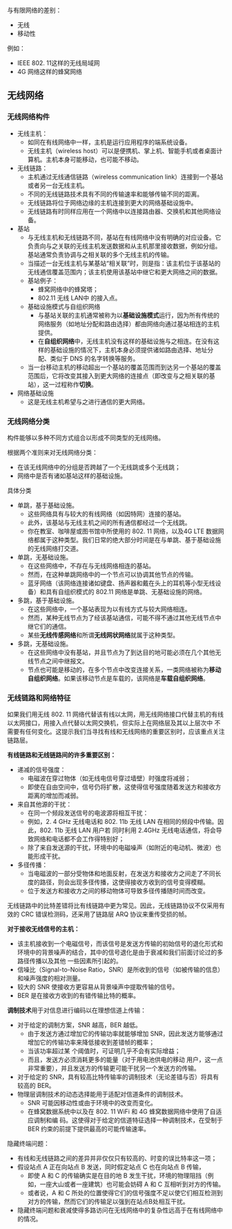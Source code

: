 与有限网络的差别：

+ 无线
+ 移动性



例如：

+ IEEE 802. 11这样的无线局域网
+ 4G 网络这样的蜂窝网络



## 无线网络

### 无线网络构件

+ 无线主机：
  + 如同在有线网络中一样，主机是运行应用程序的端系统设备。
  + 无线主机（wireless host）可以是便携机、掌上机、智能手机或者桌面计算机。主机本身可能移动，也可能不移动。
+ 无线链路：
  + 主机通过无线通信链路（wireless communication link）连接到一个基站或者另一台无线主机。
  + 不同的无线链路技术具有不同的传输速率和能够传输不同的距离。
  + 无线链路将位于网络边缘的主机连接到更大的网络基础设施中。
  + 无线链路有时同样应用在一个网络中以连接路由器、交换机和其他网络设备。
+ 基站
  + 与无线主机和无线链路不同，基站在有线网络中没有明确的对应设备。它负责向与之关联的无线主机发送数据和从主机那里接收数据，例如分组。基站通常负责协调与之相关联的多个无线主机的传输。
  + 当描述一台无线主机与某基站“相关联”时，则是指：该主机位于该基站的无线通信覆盖范围内；该主机使用该基站中继它和更大网络之间的数据。
  + 基站例子：
    + 蜂窝网络中的蜂窝塔；
    + 802.11 无线 LAN中 的接入点。
  + 基础设施模式与自组织网络
    + 与基站关联的主机通常被称为以**基础设施模式**运行，因为所有传统的网络服务（如地址分配和路由选择）都由网络向通过基站相连的主机提供。
    + 在**自组织网络**中，无线主机没有这样的基础设施与之相连。在没有这样的基础设施的情况下，主机本身必须提供诸如路由选择、地址分配、类似于 DNS 的名字转换等服务。
  + 当一台移动主机的移动超出一个基站的覆盖范围而到达另一个基站的覆盖范围后，它将改变其接入到更大网络的连接点（即改变与之相关联的基站），这一过程称作**切换**。
+ 网络基础设施
  + 这是无线主机希望与之进行通信的更大网络。



### 无线网络分类

构件能够以多种不同方式组合以形成不同类型的无线网络。

根据两个准则来对无线网络分类：

+ 在该无线网络中的分组是否跨越了一个无线跳或多个无线跳；
+ 网络中是否有诸如基站这样的基础设施。



具体分类

+ 单跳，基于基础设施。
  + 这些网络具有与较大的有线网络（如因特网）连接的基站。 
  + 此外，该基站与无线主机之间的所有通信都经过一个无线跳。
  + 你在教室、咖啡屋或图书馆中所使用的 802. 11 网络，以及4G LTE 数据网络都属于这种类型。我们日常的绝大部分时间是在与单跳、基于基础设施的无线网络打交道。
+ 单跳，无基础设施。
  + 在这些网络中，不存在与无线网络相连的基站。
  + 然而，在这种单跳网络中的一个节点可以协调其他节点的传输。
  + 蓝牙网络（该网络连接诸如键盘、扬声器和戴在头上的耳机等小型无线设备）和具有自组织模式的 802.11 网络是单跳、无基础设施的网络。
+ 多跳，基于基础设施。
  + 在这些网络中，一个基站表现为以有线方式与较大网络相连。
  + 然而，某种无线节点为了经该基站通信，可能不得不通过其他无线节点中继它们的通信。
  + 某些**无线传感网络**和所谓**无线网状网络**就属于这种类型。
+ 多跳，无基础设施。
  + 在这些网络中没有基站，并且节点为了到达目的地可能必须在几个其他无线节点之间中继报文。
  + 节点也可能是移动的，在多个节点中改变连接关系，一类网络被称为**移动自组织网络**。如果该移动节点是车载的，该网络是**车载自组织网络**。



### 无线链路和网络特征

如果我们用无线 802. 11 网络代替该有线以太网，用无线网络接口代替主机的有线以太网接口，用接入点代替以太网交换机，但实际上在网络层及其以上层次中 不需要有任何变化。这提示我们当寻找有线和无线网络的重要区别时，应该重点关注链路层。



**有线链路和无线链路间的许多重要区别：**

+ 递减的信号强度：
  + 电磁波在穿过物体（如无线电信号穿过墙壁）时强度将减弱；
  + 即使在自由空间中，信号仍将扩散，这使得信号强度随着发送方和接收方距离的增加而减弱。
+ 来自其他源的干扰：
  + 在同一个频段发送信号的电波源将相互干扰：
  + 例如，2. 4 GHz 无线电话和 802. 11b 无线 LAN 在相同的频段中传输。因此，802. 11b 无线 LAN 用户若 同时利用 2.4GHz 无线电话通信，将会导致网络和电话都不会工作得特别好；
  + 除了来自发送源的干扰，环境中的电磁噪声（如附近的电动机、微波）也能形成干扰。
+ 多径传播：
  + 当电磁波的一部分受物体和地面反射，在发送方和接收方之间走了不同长度的路径，则会出现多径传播，这使得接收方收到的信号变得模糊。
  + 位于发送方和接收方之间的移动物体可导致多径传播随时间而改变。

无线链路中的比特差错将比有线链路中更为常见。因此，无线链路协议不仅采用有效的 CRC 错误检测码，还采用了链路层 ARQ 协议来重传受损的帧。



**对于接收无线信号的主机：**

+ 该主机接收到一个电磁信号，而该信号是发送方传输的初始信号的退化形式和环境中的背景噪声的结合，其中的信号退化是由于衰减和我们前面讨论过的多路径传播以及其他 一些因素所引起的。
+ 信噪比（Signal-to-Noise Ratio，SNR）是所收到的信号（如被传输的信息）和噪声强度的相对测量。
+ 较大的 SNR 使接收方更容易从背景噪声中提取传输的信号。
+ BER 是在接收方收到的有错传输比特的概率。



**调制技术**用于对信息进行编码以在理想信道上传输：

+ 对于给定的调制方案，SNR 越高，BER 越低。
  + 由于发送方通过增加它的传输功率就能够增加 SNR，因此发送方能够通过增加它的传输功率来降低接收到差错帧的概率；
  + 当该功率超过某 个阈值时，可证明几乎不会有实际增益；
  + 而且，发送方必须消耗更多的能量（对于用电池供电的移动 用户，这一点非常重要），并且发送方的传输更可能干扰另一个发送方的传输。
+ 对于给定的 SNR，具有较高比特传输率的调制技术（无论差错与否）将具有较高的 BER。
+ 物理层调制技术的动态选择能用于适配对信道条件的调制技术。
  + SNR 可能因移动性或由于环境中的改变而变化。
  + 在蜂窝数据系统中以及在 802. 11 WiFi 和 4G 蜂窝数据网络中使用了自适应调制和编 码。这使得对于给定的信道特征选择一种调制技术，在受制于 BER 约束的前提下提供最高的可能传输速率。



隐藏终端问题：

+ 有线和无线链路之间的差异并非仅仅只有较高的、时变的误比特率这一项；
+ 假设站点 A 正在向站点 B 发送，同时假定站点 C 也在向站点 B 传输，
  + 即使 A 和 C 的传输确实是在目的地 B 发生干扰，环境的物理阻挡（例如，一座大山或者一座建筑）也可能会妨碍 A 和 C 互相听到对方的传输。
  + 或者说，A 和 C 所处的位置使得它们的信号强度不足以使它们相互检测到对方的传输，然而它们的传输足以强到在站点B处相互干扰。
+ 隐藏终端问题和衰减使得多路访问在无线网络中的复杂性远高于在有线网络中的情况。
